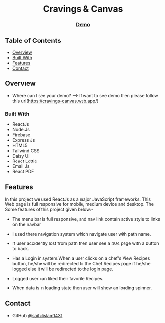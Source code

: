 <!-- Please update value in the {}  -->

<h1 align="center">Cravings & Canvas</h1>


<div align="center">
  <h3>
    <a href="https://cravings-canvas.web.app/">
      Demo
    </a>
  </h3>
</div>

<!-- TABLE OF CONTENTS -->

## Table of Contents

- [Overview](#overview)
- [Built With](#built-with)
- [Features](#features)
- [Contact](#contact)


<!-- OVERVIEW -->

## Overview

- Where can I see your demo?
  --> If want to see demo then please follow this url(https://cravings-canvas.web.app/)

### Built With

<!-- This section should list any major frameworks and tools that you built your project using. Here are a few examples.-->
- ReactJs
- Node.Js
- Firebase
- Express Js
- HTML5
- Tailwind CSS
- Daisy UI
- React Lottie
- Email Js
- React PDF


## Features

In this project we used ReactJs as a major JavaScript frameworks. This Web page is full responsive for mobile, medium device and desktop.
The Some features of this project given below:-

- The menu bar is full responsive, and nav link contain active style to links on the navbar.

- I used there navigation system which navigate user with path name.

- If user accidently lost from path then user see a 404 page with a button to back.

- Has a Login in system.When a user clicks on a chef's View Recipes button, he/she will be redirected to the Chef Recipes page if he/she logged else it will be redirected to the login page.

- Logged user can liked their favorite Recipes.

- When data is in loading state then user will show an loading spinner.


## Contact

- GitHub [@saifulislam1431](https://github.com/saifulislam1431)

